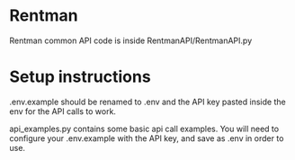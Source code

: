 # Rentman
Rentman common API code is inside RentmanAPI/RentmanAPI.py


# Setup instructions
.env.example should be renamed to .env and the API key pasted inside the env for the API calls to work.

api_examples.py contains some basic api call examples.  You will need to configure your .env.example with the API key, and save as .env in order to use.

